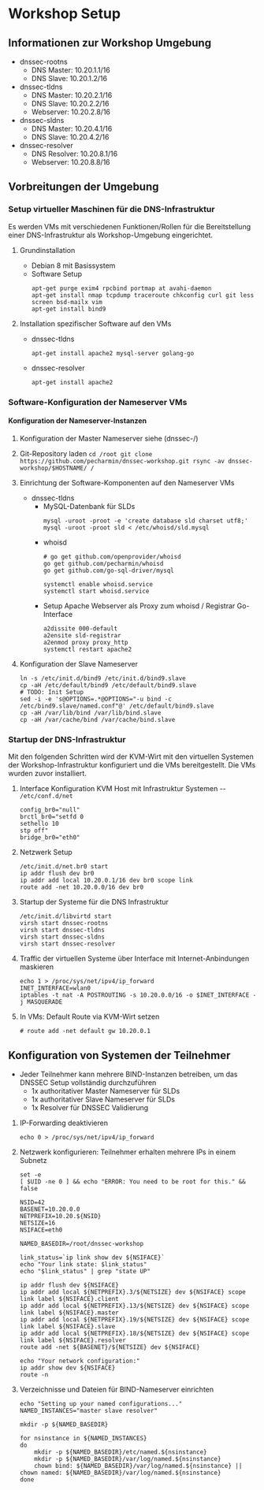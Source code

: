 # Workshop Setup

## Informationen zur Workshop Umgebung
* dnssec-rootns
  * DNS Master:   10.20.1.1/16
  * DNS Slave:    10.20.1.2/16
* dnssec-tldns
  * DNS Master:   10.20.2.1/16
  * DNS Slave:    10.20.2.2/16
  * Webserver:    10.20.2.8/16
* dnssec-sldns
  * DNS Master:   10.20.4.1/16
  * DNS Slave:    10.20.4.2/16
* dnssec-resolver
  * DNS Resolver: 10.20.8.1/16
  * Webserver:    10.20.8.8/16

## Vorbreitungen der Umgebung

### Setup virtueller Maschinen für die DNS-Infrastruktur

Es werden VMs mit verschiedenen Funktionen/Rollen für die Bereitstellung einer DNS-Infrastruktur als Workshop-Umgebung eingerichtet.

1. Grundinstallation
   * Debian 8 mit Basissystem
   * Software Setup
        ```
        apt-get purge exim4 rpcbind portmap at avahi-daemon
        apt-get install nmap tcpdump traceroute chkconfig curl git less screen bsd-mailx vim
        apt-get install bind9
        ```

2. Installation spezifischer Software auf den VMs
   * dnssec-tldns
        ```
        apt-get install apache2 mysql-server golang-go
        ```
   * dnssec-resolver
        ```
        apt-get install apache2
        ```


### Software-Konfiguration der Nameserver VMs

#### Konfiguration der Nameserver-Instanzen
1. Konfiguration der Master Nameserver
   siehe (dnssec-<instance>/)

1. Git-Repository laden
         ```
         cd /root
         git clone https://github.com/pecharmin/dnssec-workshop.git
         rsync -av dnssec-workshop/$HOSTNAME/ /
         ```

1. Einrichtung der Software-Komponenten auf den Nameserver VMs
   * dnssec-tldns
     * MySQL-Datenbank für SLDs
         ```
         mysql -uroot -proot -e 'create database sld charset utf8;'
         mysql -uroot -proot sld < /etc/whoisd/sld.mysql
         ```
     * whoisd
         ```
         # go get github.com/openprovider/whoisd
         go get github.com/pecharmin/whoisd
         go get github.com/go-sql-driver/mysql

         systemctl enable whoisd.service
         systemctl start whoisd.service
         ```
     * Setup Apache Webserver als Proxy zum whoisd / Registrar Go-Interface
         ```
         a2dissite 000-default
         a2ensite sld-registrar
         a2enmod proxy proxy_http
         systemctl restart apache2
         ```

2. Konfiguration der Slave Nameserver
	```
	ln -s /etc/init.d/bind9 /etc/init.d/bind9.slave
	cp -aH /etc/default/bind9 /etc/default/bind9.slave
	# TODO: Init Setup
	sed -i -e 's@OPTIONS=.*@OPTIONS="-u bind -c /etc/bind9.slave/named.conf"@' /etc/default/bind9.slave
	cp -aH /var/lib/bind /var/lib/bind.slave
	cp -aH /var/cache/bind /var/cache/bind.slave
	```


### Startup der DNS-Infrastruktur

Mit den folgenden Schritten wird der KVM-Wirt mit den virtuellen Systemen der Workshop-Infrastruktur konfiguriert und die VMs bereitgestellt. Die VMs wurden zuvor installiert.

1. Interface Konfiguration KVM Host mit Infrastruktur Systemen -- `/etc/conf.d/net`
	```
	config_br0="null"
	brctl_br0="setfd 0
	sethello 10
	stp off"
	bridge_br0="eth0"
	```

2. Netzwerk Setup
	```
	/etc/init.d/net.br0 start
	ip addr flush dev br0
	ip addr add local 10.20.0.1/16 dev br0 scope link
	route add -net 10.20.0.0/16 dev br0
	```

3. Startup der Systeme für die DNS Infrastruktur
	```
	/etc/init.d/libvirtd start
	virsh start dnssec-rootns
	virsh start dnssec-tldns
	virsh start dnssec-sldns
	virsh start dnssec-resolver
	```

4. Traffic der virtuellen Systeme über Interface mit Internet-Anbindungen maskieren
	```
	echo 1 > /proc/sys/net/ipv4/ip_forward
	INET_INTERFACE=wlan0
	iptables -t nat -A POSTROUTING -s 10.20.0.0/16 -o $INET_INTERFACE -j MASQUERADE
	```

5. In VMs: Default Route via KVM-Wirt setzen
	```
	# route add -net default gw 10.20.0.1
	```


## Konfiguration von Systemen der Teilnehmer

* Jeder Teilnehmer kann mehrere BIND-Instanzen betreiben, um das DNSSEC Setup vollständig durchzuführen
  * 1x authoritativer Master Nameserver für SLDs
  * 1x authoritativer Slave Nameserver für SLDs
  * 1x Resolver für DNSSEC Validierung

1. IP-Forwarding deaktivieren
	```
	echo 0 > /proc/sys/net/ipv4/ip_forward
	```

2. Netzwerk konfigurieren: Teilnehmer erhalten mehrere IPs in einem Subnetz
	```
	set -e
	[ $UID -ne 0 ] && echo "ERROR: You need to be root for this." && false

	NSID=42
	BASENET=10.20.0.0
	NETPREFIX=10.20.${NSID}
	NETSIZE=16
	NSIFACE=eth0
	
	NAMED_BASEDIR=/root/dnssec-workshop
	
	link_status=`ip link show dev ${NSIFACE}`
	echo "Your link state: $link_status"
	echo "$link_status" | grep "state UP"
	
	ip addr flush dev ${NSIFACE}
	ip addr add local ${NETPREFIX}.3/${NETSIZE} dev ${NSIFACE} scope link label ${NSIFACE}.client
	ip addr add local ${NETPREFIX}.13/${NETSIZE} dev ${NSIFACE} scope link label ${NSIFACE}.master
	ip addr add local ${NETPREFIX}.19/${NETSIZE} dev ${NSIFACE} scope link label ${NSIFACE}.slave
	ip addr add local ${NETPREFIX}.18/${NETSIZE} dev ${NSIFACE} scope link label ${NSIFACE}.resolver
	route add -net ${BASENET}/${NETSIZE} dev ${NSIFACE}
	
	echo "Your network configuration:"
	ip addr show dev ${NSIFACE}
	route -n
	```
	
3. Verzeichnisse und Dateien für BIND-Nameserver einrichten
	```
	echo "Setting up your named configurations..."
	NAMED_INSTANCES="master slave resolver"
	
	mkdir -p ${NAMED_BASEDIR}
	
	for nsinstance in ${NAMED_INSTANCES}
	do
		mkdir -p ${NAMED_BASEDIR}/etc/named.${nsinstance}
		mkdir -p ${NAMED_BASEDIR}/var/log/named.${nsinstance}
		chown bind: ${NAMED_BASEDIR}/var/log/named.${nsinstance} || chown named: ${NAMED_BASEDIR}/var/log/named.${nsinstance}
	done
	```
